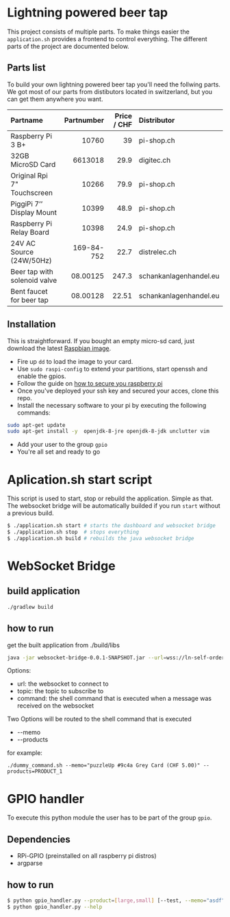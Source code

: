 # Lightning powered beer tap

This project consists of multiple parts. To make things easier the `application.sh` provides a frontend to control everything. The different parts of the project are documented below.

## Parts list

To build your own lightning powered beer tap you'll need the follwing parts. We got most of our parts from distibutors located in switzerland, but you can get them anywhere you want.

| **Partname**                    | **Partnumber** | **Price / CHF**   |  **Distributor**          |
| :------------------------------ | --------------:| ----------------: | :------------------------ |
| Raspberry Pi 3 B+               |  10760         |  39               |  pi-shop.ch               |
| 32GB MicroSD Card               |  6613018       |  29.9             |  digitec.ch               |
| Original Rpi 7" Touchscreen     |  10266         |  79.9             |  pi-shop.ch               |
| PiggiPi 7’’ Display Mount       |  10399         |  48.9             |  pi-shop.ch               |
| Raspberry Pi Relay Board        |  10398         |  24.9             |  pi-shop.ch               |
| 24V AC Source (24W/50Hz)        |  169-84-752    |  22.7             |  distrelec.ch             |
| Beer tap with solenoid valve    |  08.00125      |  247.3            |  schankanlagenhandel.eu   |
| Bent faucet for beer tap        |  08.00128      |  22.51            |  schankanlagenhandel.eu   |

## Installation

This is straightforward. If you bought an empty micro-sd card, just download the latest [Raspbian image](https://www.raspberrypi.org/downloads/raspbian/).
* Fire up `dd` to load the image to your card.
* Use `sudo raspi-config` to extend your partitions, start openssh and enable the gpios.
* Follow the guide on [how to secure you raspberry pi](https://www.raspberrypi.org/documentation/configuration/security.md)
* Once you've deployed your ssh key and secured your acces, clone this repo.
* Install the necessary software to your pi by executing the following commands:
```bash
sudo apt-get update
sudo apt-get install -y  openjdk-8-jre openjdk-8-jdk unclutter vim
```
* Add your user to the group `gpio`
* You're all set and ready to go

# Aplication.sh start script

This script is used to start, stop or rebuild the application. Simple as that.
The websocket bridge will be automatically builded if you run `start` without a
previous build.

```bash
$ ./application.sh start # starts the dashboard and websocket bridge
$ ./application.sh stop  # stops everything
$ ./application.sh build # rebuilds the java websocket bridge
```

# WebSocket Bridge

## build application
```bash
./gradlew build
```

## how to run

get the built application from ./build/libs

```bash
java -jar websocket-bridge-0.0.1-SNAPSHOT.jar --url=wss://ln-self-order-pos-dev.ose3.puzzle.ch/websocket/invoice?access_token= --topic=/topic/invoice --command=./dummy_command.sh
```

Options:

* url: the websocket to connect to
* topic: the topic to subscribe to
* command: the shell command that is executed when a message was received on the websocket

Two Options will be routed to the shell command that is executed

* --memo
* --products

for example:
```
./dummy_command.sh --memo="puzzleUp #9c4a Grey Card (CHF 5.00)" --products=PRODUCT_1
```

# GPIO handler

To execute this python module the user has to be part of the group `gpio`.

## Dependencies

* RPi-GPIO (preinstalled on all raspberry pi distros)
* argparse

## how to run

```bash
$ python gpio_handler.py --product=[large,small] [--test, --memo="asdf"]
$ python gpio_handler.py --help
```
